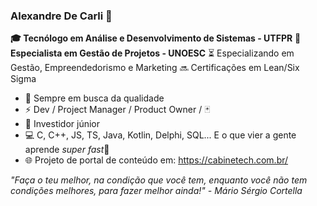 ### Alexandre De Carli 🎯

**🎓 Tecnólogo em Análise e Desenvolvimento de Sistemas - UTFPR**
**💎 Especialista em Gestão de Projetos - UNOESC**
⏳ Especializando em Gestão, Empreendedorismo e Marketing
🔜 Certificações em Lean/Six Sigma


- 🔭 Sempre em busca da qualidade
- ⚡ Dev / Project Manager / Product Owner / 🃏
- 👶 Investidor júnior
- 💻 C, C++, JS, TS, Java, Kotlin, Delphi, SQL... E o que vier a gente aprende *super fast*💨
- 🌐 Projeto de portal de conteúdo em: https://cabinetech.com.br/


*"Faça o teu melhor, na condição que você tem, enquanto você não tem condições melhores, para fazer melhor ainda!" - Mário Sérgio Cortella*
